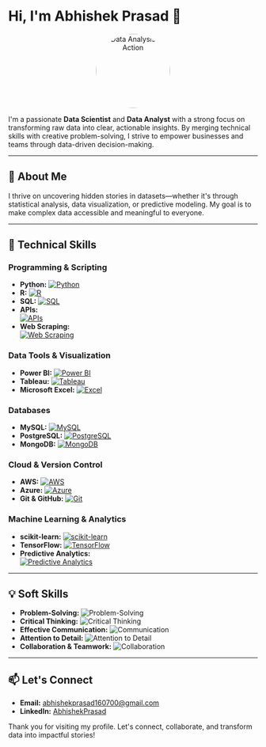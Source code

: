 # Hi, I'm Abhishek Prasad 👋

<div align="center">
  <!-- Profile GIF showcasing data analysis in action -->
  <img src="https://indoanalytica.com/static/images/data-science-1.gif" alt="Data Analysis in Action" width="150" style="border-radius:50%">
</div>

I'm a passionate **Data Scientist** and **Data Analyst** with a strong focus on transforming raw data into clear, actionable insights. By merging technical skills with creative problem-solving, I strive to empower businesses and teams through data-driven decision-making.

---

## 🔎 About Me

I thrive on uncovering hidden stories in datasets—whether it's through statistical analysis, data visualization, or predictive modeling. My goal is to make complex data accessible and meaningful to everyone.

---

## 🚀 Technical Skills

### **Programming & Scripting**
- **Python:** [![Python](https://img.shields.io/badge/Python-3776AB?style=for-the-badge&logo=python&logoColor=white)](https://www.python.org/)
- **R:** [![R](https://img.shields.io/badge/R-276DC3?style=for-the-badge&logo=r&logoColor=white)](https://www.r-project.org/)
- **SQL:** [![SQL](https://img.shields.io/badge/SQL-4479A1?style=for-the-badge)](https://en.wikipedia.org/wiki/SQL)
- **APIs:**  
  [![APIs](https://img.shields.io/badge/APIs-000000?style=for-the-badge&logo=swagger&logoColor=white)](https://swagger.io/)
- **Web Scraping:**  
  [![Web Scraping](https://img.shields.io/badge/Web%20Scraping-4d79ff?style=for-the-badge)](https://en.wikipedia.org/wiki/Web_scraping)

### **Data Tools & Visualization**
- **Power BI:** [![Power BI](https://img.shields.io/badge/Power%20BI-F2C811?style=for-the-badge&logo=powerbi&logoColor=black)](https://powerbi.microsoft.com/)
- **Tableau:** [![Tableau](https://img.shields.io/badge/Tableau-E97627?style=for-the-badge&logo=tableau&logoColor=white)](https://www.tableau.com/)
- **Microsoft Excel:** [![Excel](https://img.shields.io/badge/Excel-217346?style=for-the-badge&logo=microsoft-excel&logoColor=white)](https://www.microsoft.com/en-us/microsoft-365/excel)

### **Databases**
- **MySQL:** [![MySQL](https://img.shields.io/badge/MySQL-4479A1?style=for-the-badge&logo=mysql&logoColor=white)](https://www.mysql.com/)
- **PostgreSQL:** [![PostgreSQL](https://img.shields.io/badge/PostgreSQL-336791?style=for-the-badge&logo=postgresql&logoColor=white)](https://www.postgresql.org/)
- **MongoDB:** [![MongoDB](https://img.shields.io/badge/MongoDB-4ea94b?style=for-the-badge&logo=mongodb&logoColor=white)](https://www.mongodb.com/)

### **Cloud & Version Control**
- **AWS:** [![AWS](https://img.shields.io/badge/AWS-232F3E?style=for-the-badge&logo=amazon-aws&logoColor=white)](https://aws.amazon.com/)
- **Azure:** [![Azure](https://img.shields.io/badge/Azure-0089D6?style=for-the-badge&logo=microsoftazure&logoColor=white)](https://azure.microsoft.com/)
- **Git & GitHub:** [![Git](https://img.shields.io/badge/Git-F05032?style=for-the-badge&logo=git&logoColor=white)](https://git-scm.com/)

### **Machine Learning & Analytics**
- **scikit-learn:** [![scikit-learn](https://img.shields.io/badge/scikit--learn-F7931E?style=for-the-badge&logo=scikitlearn&logoColor=white)](https://scikit-learn.org/)
- **TensorFlow:** [![TensorFlow](https://img.shields.io/badge/TensorFlow-FF6F00?style=for-the-badge&logo=tensorflow&logoColor=white)](https://www.tensorflow.org/)
- **Predictive Analytics:**  
  [![Predictive Analytics](https://img.shields.io/badge/Predictive%20Analytics-6A1B9A?style=for-the-badge)](https://en.wikipedia.org/wiki/Predictive_analytics)

---


## 💡 Soft Skills

- **Problem-Solving:** ![Problem-Solving](https://img.shields.io/badge/Problem%20Solving-0066cc?style=for-the-badge)
- **Critical Thinking:** ![Critical Thinking](https://img.shields.io/badge/Critical%20Thinking-cc3300?style=for-the-badge)
- **Effective Communication:** ![Communication](https://img.shields.io/badge/Communication-009900?style=for-the-badge)
- **Attention to Detail:** ![Attention to Detail](https://img.shields.io/badge/Attention%20to%20Detail-ffcc00?style=for-the-badge)
- **Collaboration & Teamwork:** ![Collaboration](https://img.shields.io/badge/Collaboration-660099?style=for-the-badge)

---

## 📫 Let's Connect

- **Email:** [abhishekprasad160700@gmail.com](abhishekprasad160700@gmail.com)
- **LinkedIn:** [AbhishekPrasad](https://www.linkedin.com/in/abhishek-prasa-d)

Thank you for visiting my profile. Let's connect, collaborate, and transform data into impactful stories!
